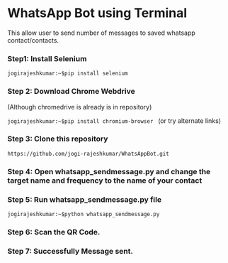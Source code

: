 # WhatsApp Bot using Terminal

This allow user to send number of messages to saved whatsapp contact/contacts. 

### Step1: Install Selenium

```jogirajeshkumar:~$pip install selenium ```

### Step 2: Download Chrome Webdrive 
(Although chromedrive is already is in repository)

```jogirajeshkumar:~$pip install chromium-browser ```
(or try alternate links)

### Step 3: Clone this repository

``` https://github.com/jogi-rajeshkumar/WhatsAppBot.git ```

### Step 4: Open whatsapp_sendmessage.py and change the target name and frequency to the name of your contact 

### Step 5: Run whatsapp_sendmessage.py file

``` jogirajeshkumar:~$python whatsapp_sendmessage.py ```

### Step 6: Scan the QR Code.

### Step 7: Successfully Message sent.



